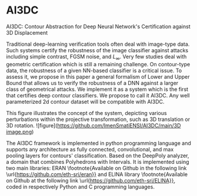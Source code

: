 # AI3DC
AI3DC: Contour Abstraction for Deep Neural Network's Certification against 3D Displacement

Traditional deep-learning verification tools often deal with image-type data. Such systems certify the robustness of the image classifier against attacks including simple contrast, FGSM noise, and $L_{\infty}$. Very few studies deal with geometric certification which is still a remaining challenge. On contour-type data, the robustness of a given NN-based classifier is a critical issue. To assess it, we propose in this paper a general formalism of Lower and Upper Bound that allows us to verify the robustness of a DNN against a larger class of geometrical attacks. We implement it as a system which is the first that certifies deep contour classifiers. We propose to call it AI3DC. Any well parameterized 2d contour dataset will be compatible with AI3DC.


This figure illustrates the concept of the system, depicting various perturbations within the projective transformation, such as 3D translation or 3D rotation. 
![figure]([https://github.com/ImenSmatiENSI/AI3DC/main/3D image.png](https://github.com/ImenSmatiENSI/AI3DC/blob/main/3D%20image.PNG)) 

The AI3DC framework is implemented in python programming language and supports any architecture as fully connected, convolutional, and max pooling layers for contours' classification. 
Based on the DeepPoly analyzer, a domain that combines Polyhedrons with Intervals. It is implemented using two main libraries: ERAN \footnote{Available on Github in the following link \url{https://github.com/eth-sri/eran}} and ELINA library \footnote{Available on Github at the following link \url{https://github.com/eth-sri/ELINA}}, coded in respectively Python and C programming languages.

